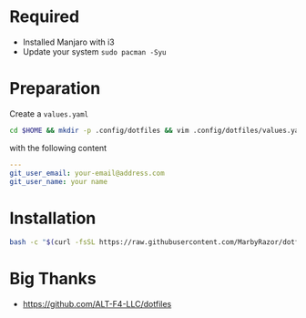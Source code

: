 # Required

- Installed Manjaro with i3
- Update your system `sudo pacman -Syu`

# Preparation

Create a `values.yaml`

```bash
cd $HOME && mkdir -p .config/dotfiles && vim .config/dotfiles/values.yaml
```

with the following content

```yaml
---
git_user_email: your-email@address.com
git_user_name: your name
```

# Installation

```bash
bash -c "$(curl -fsSL https://raw.githubusercontent.com/MarbyRazor/dotfiles-i3-ansible/main/bin/dotfiles)"
```

# Big Thanks

- https://github.com/ALT-F4-LLC/dotfiles
